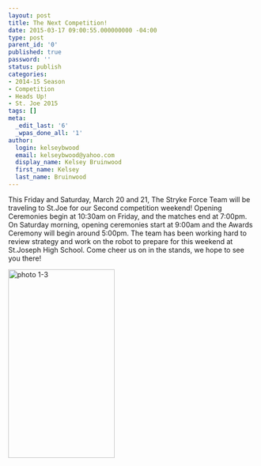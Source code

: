 ```yaml
---
layout: post
title: The Next Competition!
date: 2015-03-17 09:00:55.000000000 -04:00
type: post
parent_id: '0'
published: true
password: ''
status: publish
categories:
- 2014-15 Season
- Competition
- Heads Up!
- St. Joe 2015
tags: []
meta:
  _edit_last: '6'
  _wpas_done_all: '1'
author:
  login: kelseybwood
  email: kelseybwood@yahoo.com
  display_name: Kelsey Bruinwood
  first_name: Kelsey
  last_name: Bruinwood
---
```

<p>This Friday and Saturday, March 20 and 21, The Stryke Force Team will be traveling to St.Joe for our Second competition weekend! Opening Ceremonies begin at 10:30am on Friday, and the matches end at 7:00pm. On Saturday morning, opening ceremonies start at 9:00am and the Awards Ceremony will begin around 5:00pm. The team has been working hard to review strategy and work on the robot to prepare for this weekend at St.Joseph High School. Come cheer us on in the stands, we hope to see you there!</p>
<p><a href="http://strykeforce.org/wp-content/uploads/2015/03/photo-1-3.png"><img class="  wp-image-1328 aligncenter" src="{{ site.baseurl }}/assets/images/photo-1-3-577x1024.png" alt="photo 1-3" width="215" height="382" /></a></p>
